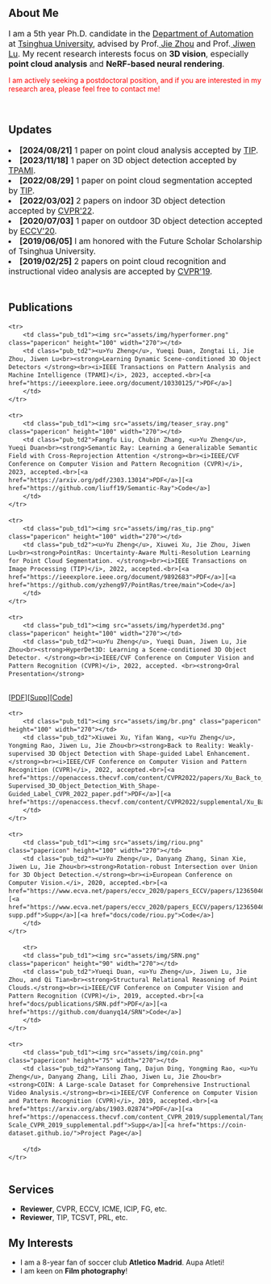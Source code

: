---
---


<h2>About Me</h2>
<font size="3">I am a 5th year Ph.D. candidate in the <a href="http://www.au.tsinghua.edu.cn/publish/auen/index.html"> Department 
of Automation</a> at <a href="https://www.tsinghua.edu.cn/publish/thu2018en/index.html"> Tsinghua University</a>, advised by 
Prof.<a href="https://www.au.tsinghua.edu.cn/info/1078/3126.htm"> Jie Zhou</a> and Prof.<a href="http://ivg.au.tsinghua.edu.cn/Jiwen_Lu/index.html/"> Jiwen Lu</a>. My recent 
research interests focus on <strong>3D vision</strong>, especially <strong>point cloud analysis</strong> and <strong>NeRF-based neural rendering</strong>.<br></font>


<font color="red">I am actively seeking a postdoctoral position, and if you are interested in my research area, please feel free to contact me!</font>


<br />
<h2>Updates</h2>
<font size="3"><li><strong>[2024/08/21]</strong> 1 paper on point cloud analysis accepted by <a href="https://ieeexplore.ieee.org/xpl/RecentIssue.jsp?punumber=83"> TIP</a>.</li></font>
<font size="3"><li><strong>[2023/11/18]</strong> 1 paper on 3D object detection accepted by <a href="https://ieeexplore.ieee.org/xpl/RecentIssue.jsp?punumber=34"> TPAMI</a>.</li></font>
<font size="3"><li><strong>[2022/08/29]</strong> 1 paper on point cloud segmentation accepted by <a href="https://ieeexplore.ieee.org/xpl/RecentIssue.jsp?punumber=83"> TIP</a>.</li></font>
<font size="3"><li><strong>[2022/03/02]</strong> 2 papers on indoor 3D object detection accepted by <a href="https://cvpr2022.thecvf.com/"> CVPR'22</a>.</li></font>
<font size="3"><li><strong>[2020/07/03]</strong> 1 paper on outdoor 3D object detection accepted by <a href="https://eccv2020.eu/"> ECCV'20</a>.</li></font>
<font size="3"><li><strong>[2019/06/05]</strong> I am honored with the Future Scholar Scholarship of Tsinghua University.</li></font>
<font size="3"><li><strong>[2019/02/25]</strong> 2 papers on point cloud recognition and instructional video analysis are accepted by <a href="http://cvpr2019.thecvf.com/"> CVPR'19</a>.</li></font>
<br />
<h2>Publications</h2>
<table class="pub_table">
<tbody>

 	<tr>
		<td class="pub_td1"><img src="assets/img/hyperformer.png" class="papericon" height="100" width="270"></td>
        <td class="pub_td2"><u>Yu Zheng</u>, Yueqi Duan, Zongtai Li, Jie Zhou, Jiwen Lu<br><strong>Learning Dynamic Scene-conditioned 3D Object Detectors </strong><br><i>IEEE Transactions on Pattern Analysis and Machine Intelligence (TPAMI)</i>, 2023, accepted.<br>[<a href="https://ieeexplore.ieee.org/document/10330125/">PDF</a>]
		</td>
	</tr>

 	<tr>
		<td class="pub_td1"><img src="assets/img/teaser_sray.png" class="papericon" height="100" width="270"></td>
        <td class="pub_td2">Fangfu Liu, Chubin Zhang, <u>Yu Zheng</u>, Yueqi Duan<br><strong>Semantic Ray: Learning a Generalizable Semantic Field with Cross-Reprojection Attention </strong><br><i>IEEE/CVF Conference on Computer Vision and Pattern Recognition (CVPR)</i>, 2023, accepted.<br>[<a href="https://arxiv.org/pdf/2303.13014">PDF</a>][<a href="https://github.com/liuff19/Semantic-Ray">Code</a>]
		</td>
	</tr>

	<tr>
		<td class="pub_td1"><img src="assets/img/ras_tip.png" class="papericon" height="100" width="270"></td>
        <td class="pub_td2"><u>Yu Zheng</u>, Xiuwei Xu, Jie Zhou, Jiwen Lu<br><strong>PointRas: Uncertainty-Aware Multi-Resolution Learning for Point Cloud Segmentation. </strong><br><i>IEEE Transactions on Image Processing (TIP)</i>, 2022, accepted.<br>[<a href="https://ieeexplore.ieee.org/document/9892683">PDF</a>][<a href="https://github.com/yzheng97/PointRas/tree/main">Code</a>]
		</td>
	</tr>
 
	<tr>
		<td class="pub_td1"><img src="assets/img/hyperdet3d.png" class="papericon" height="100" width="270"></td>
        <td class="pub_td2"><u>Yu Zheng</u>, Yueqi Duan, Jiwen Lu, Jie Zhou<br><strong>HyperDet3D: Learning a Scene-conditioned 3D Object Detector. </strong><br><i>IEEE/CVF Conference on Computer Vision and Pattern Recognition (CVPR)</i>, 2022, accepted. <br><strong>Oral Presentation</strong>
 <br>[<a href="https://openaccess.thecvf.com/content/CVPR2022/papers/Zheng_HyperDet3D_Learning_a_Scene-Conditioned_3D_Object_Detector_CVPR_2022_paper.pdf">PDF</a>][<a href="https://openaccess.thecvf.com/content/CVPR2022/supplemental/Zheng_HyperDet3D_Learning_a_CVPR_2022_supplemental.pdf">Supp</a>][<a href="https://yzheng97.github.io/">Code</a>]
		</td>
	</tr>
	
	<tr>
		<td class="pub_td1"><img src="assets/img/br.png" class="papericon" height="100" width="270"></td>
        <td class="pub_td2">Xiuwei Xu, Yifan Wang, <u>Yu Zheng</u>, Yongming Rao, Jiwen Lu, Jie Zhou<br><strong>Back to Reality: Weakly-supervised 3D Object Detection with Shape-guided Label Enhancement.</strong><br><i>IEEE/CVF Conference on Computer Vision and Pattern Recognition (CVPR)</i>, 2022, accepted.<br>[<a href="https://openaccess.thecvf.com/content/CVPR2022/papers/Xu_Back_to_Reality_Weakly-Supervised_3D_Object_Detection_With_Shape-Guided_Label_CVPR_2022_paper.pdf">PDF</a>][<a href="https://openaccess.thecvf.com/content/CVPR2022/supplemental/Xu_Back_to_Reality_CVPR_2022_supplemental.pdf">Supp</a>]
		</td>
	</tr>

	<tr>
		<td class="pub_td1"><img src="assets/img/riou.png" class="papericon" height="100" width="270"></td>
        <td class="pub_td2"><u>Yu Zheng</u>, Danyang Zhang, Sinan Xie, Jiwen Lu, Jie Zhou<br><strong>Rotation-robust Intersection over Union for 3D Object Detection.</strong><br><i>European Conference on Computer Vision.</i>, 2020, accepted.<br>[<a href="https://www.ecva.net/papers/eccv_2020/papers_ECCV/papers/123650460.pdf">PDF</a>][<a href="https://www.ecva.net/papers/eccv_2020/papers_ECCV/papers/123650460-supp.pdf">Supp</a>][<a href="docs/code/riou.py">Code</a>]
		</td>
	</tr>

    	<tr>
		<td class="pub_td1"><img src="assets/img/SRN.png" class="papericon" height="90" width="270"></td>
        <td class="pub_td2">Yueqi Duan, <u>Yu Zheng</u>, Jiwen Lu, Jie Zhou, and Qi Tian<br><strong>Structural Relational Reasoning of Point Clouds.</strong><br><i>IEEE/CVF Conference on Computer Vision and Pattern Recognition (CVPR)</i>, 2019, accepted.<br>[<a href="docs/publications/SRN.pdf">PDF</a>][<a href="https://github.com/duanyq14/SRN">Code</a>]
		</td>
	</tr>
	
	<tr>
		<td class="pub_td1"><img src="assets/img/coin.png" class="papericon" height="75" width="270"></td>
        <td class="pub_td2">Yansong Tang, Dajun Ding, Yongming Rao, <u>Yu Zheng</u>, Danyang Zhang, Lili Zhao, Jiwen Lu, Jie Zhou<br><strong>COIN: A Large-scale Dataset for Comprehensive Instructional Video Analysis.</strong><br><i>IEEE/CVF Conference on Computer Vision and Pattern Recognition (CVPR)</i>, 2019, accepted.<br>[<a href="https://arxiv.org/abs/1903.02874">PDF</a>][<a href="https://openaccess.thecvf.com/content_CVPR_2019/supplemental/Tang_COIN_A_Large-Scale_CVPR_2019_supplemental.pdf">Supp</a>][<a href="https://coin-dataset.github.io/">Project Page</a>]

		</td>
	</tr>
</tbody>
</table>
                    
<h2>Services</h2>                          
<ul>
    <li><b>Reviewer</b>, CVPR, ECCV, ICME, ICIP, FG, etc. </li>
    <li><b>Reviewer</b>, TIP, TCSVT, PRL, etc.</li>
</ul>

<h2>My Interests</h2>                          
<ul>
    <li>I am a 8-year fan of soccer club <b>Atletico Madrid</b>. Aupa Atleti!</li>
    <li>I am keen on <b>Film photography</b>!</li>
</ul>

<div class="row">
      <div class="widgetContainer" style="width:200px; margin: 0 auto;">        
        <script type="text/javascript" id="clstr_globe" src="//clustrmaps.com/globe.js?d=36AXknFMmsFewIeTpfS7cF_miBNWD8Sm_rXwz9hu5J8"></script>
      </div>
</div>

